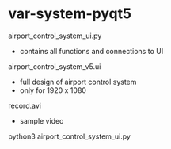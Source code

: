 # var-system-pyqt5

airport_control_system_ui.py
- contains all functions and connections to UI

airport_control_system_v5.ui
- full design of airport control system
- only for 1920 x 1080

record.avi
- sample video


python3 airport_control_system_ui.py
